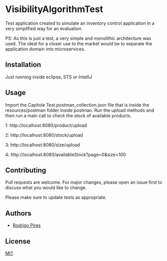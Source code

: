 # VisibilityAlgorithmTest

Test application created to simulate an inventory control application in a very simplified way for an evaluation.
<p>PS: As this is just a test, a very simple and monolithic architecture was used. The ideal for a closer use to the market would be to separate the application domain into microservices.</p>

## Installation

Just running inside eclipse, STS or IntelliJ

## Usage

Import the Capitole Test.postman_collection.json file that is inside the resources/postman folder inside postman.
Run the upload methods and then run a main call to check the stock of available products.

<p>1: http://localhost:8080/product/upload</p>
<p>2: http://localhost:8080/stock/upload</p>
<p>3: http://localhost:8080/size/upload</p>
<p>4: http://localhost:8080/availableStock?page=0&size=100</p>

## Contributing

Pull requests are welcome. For major changes, please open an issue first
to discuss what you would like to change.

Please make sure to update tests as appropriate.

## Authors
- [Rodrigo Pires](https://github.com/digaomilleniun)

## License

[MIT](https://choosealicense.com/licenses/mit/)